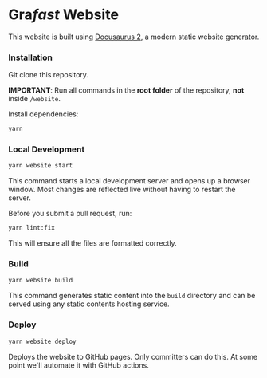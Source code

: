 # Gra*fast* Website

This website is built using [Docusaurus 2](https://docusaurus.io/), a modern
static website generator.

### Installation

Git clone this repository.

**IMPORTANT**: Run all commands in the **root folder** of the repository,
**not** inside `/website`.

Install dependencies:

```bash
yarn
```

### Local Development

```bash
yarn website start
```

This command starts a local development server and opens up a browser window.
Most changes are reflected live without having to restart the server.

Before you submit a pull request, run:

```bash
yarn lint:fix
```

This will ensure all the files are formatted correctly.

### Build

```bash
yarn website build
```

This command generates static content into the `build` directory and can be
served using any static contents hosting service.

### Deploy

```bash
yarn website deploy
```

Deploys the website to GitHub pages. Only committers can do this. At some point
we'll automate it with GitHub actions.

